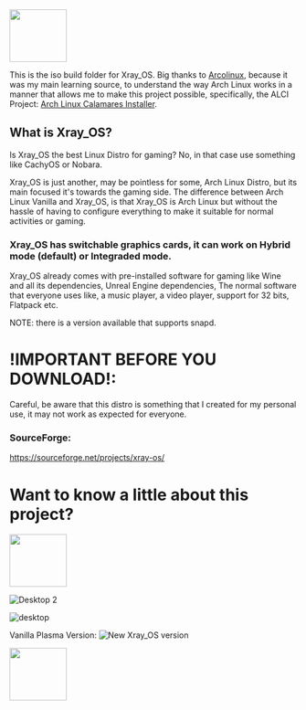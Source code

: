 <img src="https://images2.imgbox.com/79/d9/c0B6V9le_o.png" width="100" height="92">

This is the iso build folder for Xray_OS. Big thanks to [Arcolinux](https://github.com/arcolinux), because it was my main learning source, to understand the way Arch Linux works in a manner that allows me to make this project possible, specifically, the ALCI Project: [Arch Linux Calamares Installer](https://github.com/arch-linux-calamares-installer).

## What is Xray_OS? 
Is Xray_OS the best Linux Distro for gaming? No, in that case use something like CachyOS or Nobara.

Xray_OS is just another, may be pointless for some, Arch Linux Distro, but its main focused it's towards the gaming side. The difference between Arch Linux Vanilla and Xray_OS, is that Xray_OS is Arch Linux but without the hassle of having to configure everything to make it suitable for normal activities or gaming.

### Xray_OS has switchable graphics cards, it can work on Hybrid mode (default) or Integraded mode.

Xray_OS already comes with pre-installed software for gaming like Wine and all its dependencies, Unreal Engine dependencies, The normal software that everyone uses like, a music player, a video player, support for 32 bits, Flatpack etc.

NOTE: there is a version available that supports snapd.

# !IMPORTANT BEFORE YOU DOWNLOAD!: 

Careful, be aware that this distro is something that I created for my personal use, it may not work as expected for everyone.

### SourceForge: 
https://sourceforge.net/projects/xray-os/


# Want to know a little about this project?
<img src="https://images2.imgbox.com/79/d9/c0B6V9le_o.png" width="100" height="92">

![Desktop 2](https://github.com/Xray-OS/xray_os/assets/143856402/847105ac-5e33-4e80-b2b8-ea10675a0429)

![desktop](https://github.com/Xray-OS/xray_os/assets/143856402/72893b38-3736-472d-ad1c-05c0779b0445)

Vanilla Plasma Version:
![New Xray_OS version](https://github.com/Xray-OS/xray_os/assets/143856402/2ee22146-6d28-47bc-9e50-979683656ea9)

<img src="https://images2.imgbox.com/79/d9/c0B6V9le_o.png" width="100" height="92">

